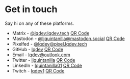 # Get in touch

Say hi on any of these platforms.

- Matrix - [@lqdev:lqdev.tech](https://matrix.to/#/@lqdev:matrix.lqdev.tech) [QR Code](/images/qr-matrix.png)
- Mastodon - [@ljquintanilla@mastodon.social](https://mastodon.social/@ljquintanilla) [QR Code](/images/qr-mastodon.png)
- Pixelfed - [@lqdev@pixel.lqdev.tech](https://pixel.lqdev.tech/lqdev)
- GitHub - [lqdev](https://github.com/lqdev) [QR Code](/images/qr-github.png)
- Email - [lqdev@outlook.com](mailto:lqdev@outlook.com)
- Twitter - [ljquintanilla](https://twitter.com/ljquintanilla) [QR Code](/images/qr-twitter.png)
- LinkedIn - [lquintanilla01](https://www.linkedin.com/in/lquintanilla01/) [QR Code](/images/qr-linkedin.png)
- Twitch - [lqdev1](https://www.twitch.tv/lqdev1) [QR Code](/images/qr-twitch.png)
